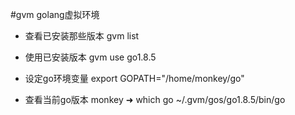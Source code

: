 #gvm golang虚拟环境

+  查看已安装那些版本
gvm list

+ 使用已安装版本
gvm use go1.8.5


+ 设定go环境变量
export GOPATH="/home/monkey/go"

+ 查看当前go版本
monkey ➜ which go
~/.gvm/gos/go1.8.5/bin/go
